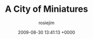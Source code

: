---
blog: travel
date: 2009-08-30 13:41:13 +0000
title: "A City of Miniatures"
author: rosiejim
permalink: /china/guilin/china-2009/a-city-of-miniatures/
---